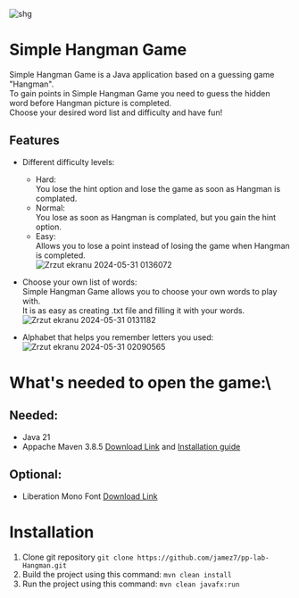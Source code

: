 ![shg](https://github.com/jamez7/pp-lab-Hangman/assets/104445999/7295c936-5acf-4ed7-8652-66656b56c2cb)
# Simple Hangman Game

Simple Hangman Game is a Java application based on a guessing game "Hangman".\
To gain points in Simple Hangman Game you need to guess the hidden word before Hangman picture is completed.\
Choose your desired word list and difficulty and have fun!
## Features
* Different difficulty levels:
    * Hard:\
  You lose the hint option and lose the game as soon as Hangman is complated.
    * Normal:\
  You lose as soon as Hangman is complated, but you gain the hint option.
    * Easy:\
Allows you to lose a point instead of losing the game when Hangman is completed.\
![Zrzut ekranu 2024-05-31 0136072](https://github.com/jamez7/pp-lab-Hangman/assets/104445999/5da8a078-5799-4a02-a5c9-859b769da69d)
      
* Choose your own list of words:\
Simple Hangman Game allows you to choose your own words to play with.\
 It is as easy as creating .txt file and filling it with your words.\
![Zrzut ekranu 2024-05-31 0131182](https://github.com/jamez7/pp-lab-Hangman/assets/104445999/1472a693-bdec-44db-8682-d9c0dfd20020)
* Alphabet that helps you remember letters you used:\
![Zrzut ekranu 2024-05-31 02090565](https://github.com/jamez7/pp-lab-Hangman/assets/104445999/ea8dcfad-5d2e-457c-a47d-78e3b9e06355)
# What's needed to open the game:\
## Needed:
* Java 21
* Appache Maven 3.8.5 [Download Link](https://repo.maven.apache.org/maven2/org/apache/maven/apache-maven/3.8.5/apache-maven-3.8.5-bin.zip) and [Installation guide](https://maven.apache.org/install.html)
## Optional:
* Liberation Mono Font [Download Link](https://github.com/liberationfonts/liberation-fonts/files/6418984/liberation-fonts-ttf-2.1.4.tar.gz)

# Installation
1. Clone git repository
```git clone https://github.com/jamez7/pp-lab-Hangman.git```
2. Build the project using this command:
```mvn clean install```
3. Run the project using this command:
```mvn clean javafx:run```







